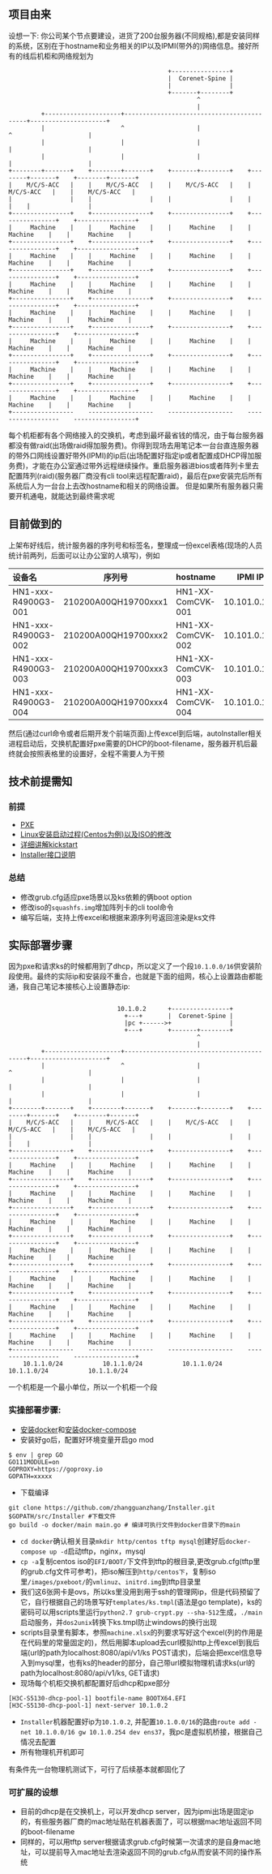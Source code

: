 ## 项目由来
设想一下: 你公司某个节点要建设，进货了200台服务器(不同规格),都是安装同样的系统，区别在于hostname和业务相关的IP以及IPMI(带外的)网络信息。接好所有的线后机柜和网络规划为
```
                                            +----------------+
                                            |  Corenet-Spine |
                                            |                |
                                            +-------+--------+
                                                    ^
                                                    |
         +---------------------+-------------------------------------------+---------------------+
         |                     ^                    |                      ^                     |
         |                     |                    |                      |                     |
         |                     |                    |                      |                     |
+--------+-------+    +--------+-------+    +-------+--------+    +--------+-------+    +--------+-------+
|    M/C/S-ACC   |    |    M/C/S-ACC   |    |    M/C/S-ACC   |    |    M/C/S-ACC   |    |    M/C/S-ACC   |
|                |    |                |    |                |    |                |    |                |
+----------------+    +----------------+    +----------------+    +----------------+    +----------------+
|     Machine    |    |     Machine    |    |     Machine    |    |     Machine    |    |     Machine    |
+----------------+    +----------------+    +----------------+    +----------------+    +----------------+
|     Machine    |    |     Machine    |    |     Machine    |    |     Machine    |    |     Machine    |
+----------------+    +----------------+    +----------------+    +----------------+    +----------------+
|     Machine    |    |     Machine    |    |     Machine    |    |     Machine    |    |     Machine    |
+----------------+    +----------------+    +----------------+    +----------------+    +----------------+
|     Machine    |    |     Machine    |    |     Machine    |    |     Machine    |    |     Machine    |
+----------------+    +----------------+    +----------------+    +----------------+    +----------------+
|     Machine    |    |     Machine    |    |     Machine    |    |     Machine    |    |     Machine    |
+----------------+    +----------------+    +----------------+    +----------------+    +----------------+
|     Machine    |    |     Machine    |    |     Machine    |    |     Machine    |    |     Machine    |
+----------------+    +----------------+    +----------------+    +----------------+    +----------------+
|     Machine    |    |     Machine    |    |     Machine    |    |     Machine    |    |     Machine    |
+-----------------    ------------------    ------------------    ------------------    -----------------+
```
每个机柜都有各个网络接入的交换机，考虑到最坏最省钱的情况，由于每台服务器都没有做raid(出场做raid得加服务费)。你得到现场去用笔记本一台台直连服务器的带外口网线设置好带外(IPMI)的ip后(出场配置好指定ip或者配置成DHCP得加服务费)，才能在办公室通过带外远程继续操作。重启服务器进bios或者阵列卡里去配置阵列(raid)(服务器厂商没有cli tool来远程配置raid)，最后在pxe安装完后所有系统后人为一台台上去改hostname和相关的网络设置。
但是如果所有服务器只需要开机通电，就能达到最终需求呢

## 目前做到的
上架布好线后，统计服务器的序列号和标签名，整理成一份excel表格(现场的人员统计前两列，后面可以让办公室的人填写)，例如

| 设备名 | 序列号 | hostname | IPMI IP | MASK | GW | MG IP | MASK | GW 
| :--- | --- | --- | --- | --- | --- | --- | --- | --- |
|HN1-xxx-R4900G3-001 | 210200A00QH19700xxx1 | HN1-XX-ComCVK-001 | 10.101.0.101 | 255.255.255.0 | 10.101.0.254 | 10.102.0.1 | 255.255.255.0 | 10.102.0.254 |
|HN1-xxx-R4900G3-002 | 210200A00QH19700xxx2 | HN1-XX-ComCVK-002 | 10.101.0.102 | 255.255.255.0 | 10.101.0.254 | 10.102.0.2 | 255.255.255.0 | 10.102.0.254 |
|HN1-xxx-R4900G3-003 | 210200A00QH19700xxx3 | HN1-XX-ComCVK-003 | 10.101.0.103 | 255.255.255.0 | 10.101.0.254 | 10.102.0.3 | 255.255.255.0 | 10.102.0.254 |
|HN1-xxx-R4900G3-004 | 210200A00QH19700xxx4 | HN1-XX-ComCVK-004 | 10.101.0.104 | 255.255.255.0 | 10.101.0.254 | 10.102.0.4 | 255.255.255.0 | 10.102.0.254 |

然后(通过curl命令或者后期开发个前端页面)上传excel到后端，autoInstaller相关进程启动后，交换机配置好pxe需要的DHCP的boot-filename，服务器开机后最终就会按照表格里的设置好，全程不需要人为干预

## 技术前提需知

### 前提
- [PXE](./docs/pxe.md)
- [Linux安装启动过程(Centos为例)以及ISO的修改](./docs/linux-start.md)
- [详细讲解kickstart](./docs/kickstart.md)
- [Installer接口说明](./docs/api.md)


### 总结

- 修改grub.cfg适应pxe场景以及ks依赖的俩boot option
- 修改iso的`squashfs.img`增加阵列卡的cli tool命令
- 编写后端，支持上传excel和根据来源序列号返回渲染是ks文件

## 实际部署步骤

因为pxe和请求ks的时候都用到了dhcp，所以定义了一个段`10.1.0.0/16`供安装阶段使用。最终的实际ip和安装段不重合，也就是下面的组网，核心上设置路由都能通，我自己笔记本接核心上设置静态ip:
```

                              10.1.0.2      +----------------+
                                +---+       |  Corenet-Spine |
                                |pc +------>+                |
                                +---+       +-------+--------+
                                                    ^
                                                    |
         +---------------------+-------------------------------------------+---------------------+
         |                     ^                    |                      ^                     |
         |                     |                    |                      |                     |
         |                     |                    |                      |                     |
+--------+-------+    +--------+-------+    +-------+--------+    +--------+-------+    +--------+-------+
|    M/C/S-ACC   |    |    M/C/S-ACC   |    |    M/C/S-ACC   |    |    M/C/S-ACC   |    |    M/C/S-ACC   |
|                |    |                |    |                |    |                |    |                |
+----------------+    +----------------+    +----------------+    +----------------+    +----------------+
|     Machine    |    |     Machine    |    |     Machine    |    |     Machine    |    |     Machine    |
+----------------+    +----------------+    +----------------+    +----------------+    +----------------+
|     Machine    |    |     Machine    |    |     Machine    |    |     Machine    |    |     Machine    |
+----------------+    +----------------+    +----------------+    +----------------+    +----------------+
|     Machine    |    |     Machine    |    |     Machine    |    |     Machine    |    |     Machine    |
+----------------+    +----------------+    +----------------+    +----------------+    +----------------+
|     Machine    |    |     Machine    |    |     Machine    |    |     Machine    |    |     Machine    |
+----------------+    +----------------+    +----------------+    +----------------+    +----------------+
|     Machine    |    |     Machine    |    |     Machine    |    |     Machine    |    |     Machine    |
+----------------+    +----------------+    +----------------+    +----------------+    +----------------+
|     Machine    |    |     Machine    |    |     Machine    |    |     Machine    |    |     Machine    |
+----------------+    +----------------+    +----------------+    +----------------+    +----------------+
|     Machine    |    |     Machine    |    |     Machine    |    |     Machine    |    |     Machine    |
+-----------------    ------------------    ------------------    ------------------    -----------------+
    10.1.1.0/24           10.1.1.0/24           10.1.1.0/24           10.1.1.0/24           10.1.1.0/24
```
一个机柜是一个最小单位，所以一个机柜一个段
### 实操部署步骤:

- [安装docker](https://github.com/zhangguanzhang/docker-need-to-know/blob/master/untitled/an-zhuang-docker.md)和[安装docker-compose](https://docs.docker.com/compose/install/)
- 安装好go后，配置好环境变量开启go mod
```
$ env | grep GO
GO111MODULE=on
GOPROXY=https://goproxy.io
GOPATH=xxxxx
```
- 下载编译
```
git clone https://github.com/zhangguanzhang/Installer.git $GOPATH/src/Installer #下载文件
go build -o docker/main main.go # 编译可执行文件到docker目录下的main
```
- `cd docker`确认相关目录`mkdir http/centos tftp mysql`创建好后`docker-compose up -d`启动tftp，nginx，mysql
- `cp -a`复制centos iso的`EFI/BOOT/`下文件到tftp的根目录,更改grub.cfg(tftp里的grub.cfg文件可参考)，把iso解压到`http/centos下`，复制iso里`/images/pxeboot/`的`vmlinuz`、`initrd.img`到tftp目录里
- 我们这6张网卡是ovs，所以ks里没用到用于ssh的管理网ip，但是代码预留了它，自行根据自己的场景写好`templates/ks.tmpl`(语法是go template)，ks的密码可以用scripts里运行`python2.7 grub-crypt.py --sha-512`生成，`./main`启动服务，并`dos2unix`转换下ks.tmpl防止windows的换行出现
- scripts目录里有脚本，参照`machine.xlsx`的列要求写好这个excel(列的作用是在代码里的常量固定的)，然后用脚本upload去curl模拟http上传excel到我后端(url的path为localhost:8080/api/v1/ks POST请求)，后端会把excel信息导入到mysql里，也有ks的header的部分，自己带url模拟物理机请求ks(url的path为localhost:8080/api/v1/ks, GET请求)
- 现场每个机柜交换机都配置好后dhcp和pxe部分
```
[H3C-S5130-dhcp-pool-1] bootfile-name BOOTX64.EFI
[H3C-S5130-dhcp-pool-1] next-server 10.1.0.2
``` 
- `Installer`机器配置好ip为`10.1.0.2`, 并配置`10.1.0.0/16`的路由`route add -net 10.1.0.0/16 gw 10.1.0.254 dev ens37`，我pc是虚拟机桥接，根据自己情况去配置
- 所有物理机开机即可

有条件先一台物理机测试下，可行了后续基本就都固化了

### 可扩展的设想

- 目前的dhcp是在交换机上，可以开发dhcp server，因为ipmi出场是固定ip的，有些服务器厂商的mac地址贴在机器表面了，可以根据mac地址返回不同的boot-filename
- 同样的，可以用tftp server根据请求grub.cfg时候第一次请求的是自身mac地址，可以提前导入mac地址去渲染返回不同的grub.cfg从而安装不同的操作系统